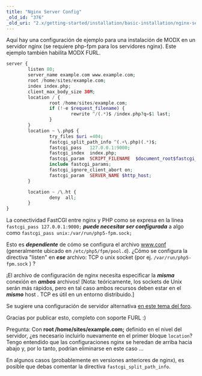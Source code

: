 ```yaml
---
title: "Nginx Server Config"
_old_id: "376"
_old_uri: "2.x/getting-started/installation/basic-installation/nginx-server-config"
---
```


Aquí hay una configuración de ejemplo para una instalación de MODX en un servidor nginx (se requiere php-fpm para los servidores nginx). Este ejemplo también habilita MODX FURL.

``` php
server {
        listen 80;
        server_name example.com www.example.com;
        root /home/sites/example.com;
        index index.php;
        client_max_body_size 30M;
        location / {
                root /home/sites/example.com;
                if (!-e $request_filename) {
                        rewrite ^/(.*)$ /index.php?q=$1 last;
                }
        }
        location ~ \.php$ {
                try_files $uri =404;
                fastcgi_split_path_info ^(.+\.php)(.*)$;
                fastcgi_pass   127.0.0.1:9000;
                fastcgi_index  index.php;
                fastcgi_param  SCRIPT_FILENAME  $document_root$fastcgi_script_name;
                include fastcgi_params;
                fastcgi_ignore_client_abort on;
                fastcgi_param  SERVER_NAME $http_host;
        }

        location ~ /\.ht {
                deny  all;
        }
}

```

La conectividad FastCGI entre nginx y PHP como se expresa en la línea `fastcgi_pass 127.0.0.1:9000;` _**puede necesitar ser configurada**_ a algo como `fastcgi_pass unix:/var/run/php5-fpm.sock;`

Esto es _**dependiente**_ de cómo se configura el archivo www.conf (generalmente ubicado en `/etc/php5/fpm/pool.d`). ¿Cómo se configura la directiva "listen" en _**ese**_ archivo: TCP o unix socket (por ej. `/var/run/php5-fpm.sock` ) ?

¡El archivo de configuración de nginx necesita especificar la  _**misma**_ conexión en _**ambos**_ archivos! \[Nota: teóricamente, los sockets de Unix serán más rápidos, pero en tal caso ambos recursos deben estar en el _**mismo**_ host . TCP es útil en un entorno distribuido.\]

Se sugiere una configuración de servidor alternativa [en este tema del foro](http://forums.modx.com/thread/70163/furls-not-working-after-upgrade-2-1-3-pl?page=2#dis-post-394442).

Gracias por publicar esto, completo con soporte FURL :)

Pregunta: Con **root /home/sites/example.com;** definido en el nivel del servidor, ¿es necesario incluirlo nuevamente en el primer bloque `location`?  
Tengo entendido que las configuraciones nginx se heredan de arriba hacia abajo y, por lo tanto, podrían eliminarse en este caso ...

En algunos casos (probablemente en versiones anteriores de nginx), es posible que debas comentar la directiva `fastcgi_split_path_info`.

